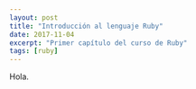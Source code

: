 ```yaml
---
layout: post
title: "Introducción al lenguaje Ruby"
date: 2017-11-04
excerpt: "Primer capítulo del curso de Ruby"
tags: [ruby]
---
```


Hola.
